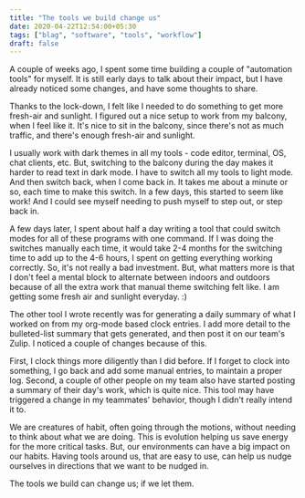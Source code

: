 ```yaml
---
title: "The tools we build change us"
date: 2020-04-22T12:54:00+05:30
tags: ["blag", "software", "tools", "workflow"]
draft: false
---
```


A couple of weeks ago, I spent some time building a couple of "automation tools"
for myself. It is still early days to talk about their impact, but I have
already noticed some changes, and have some thoughts to share.

Thanks to the lock-down, I felt like I needed to do something to get more
fresh-air and sunlight. I figured out a nice setup to work from my balcony, when
I feel like it. It's nice to sit in the balcony, since there's not as much
traffic, and there's enough fresh-air and sunlight.

I usually work with dark themes in all my tools - code editor, terminal, OS,
chat clients, etc. But, switching to the balcony during the day makes it harder
to read text in dark mode. I have to switch all my tools to light mode. And then
switch back, when I come back in. It takes me about a minute or so, each time to
make this switch. In a few days, this started to seem like work! And I could see
myself needing to push myself to step out, or step back in.

A few days later, I spent about half a day writing a tool that could switch
modes for all of these programs with one command. If I was doing the switches
manually each time, it would take 2-4 months for the switching time to add up to
the 4-6 hours, I spent on getting everything working correctly. So, it's not
really a bad investment. But, what matters more is that I don't feel a mental
block to alternate between indoors and outdoors because of all the extra work
that manual theme switching felt like. I am getting some fresh air and sunlight
everyday. :)

The other tool I wrote recently was for generating a daily summary of what I
worked on from my org-mode based clock entries. I add more detail to the
bulleted-list summary that gets generated, and then post it on our team's Zulip.
I noticed a couple of changes because of this.

First, I clock things more diligently than I did before. If I forget to clock
into something, I go back and add some manual entries, to maintain a proper log.
Second, a couple of other people on my team also have started posting a summary
of their day's work, which is quite nice. This tool may have triggered a change
in my teammates' behavior, though I didn't really intend it to.

We are creatures of habit, often going through the motions, without needing to
think about what we are doing. This is evolution helping us save energy for the
more critical tasks. But, our environments can have a big impact on our habits.
Having tools around us, that are easy to use, can help us nudge ourselves in
directions that we want to be nudged in.

The tools we build can change us; if we let them.
